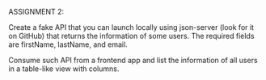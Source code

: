 ASSIGNMENT 2:

Create a fake API that you can launch locally using json-server (look for it on GitHub) that returns the information of some users. The required fields are firstName, lastName, and email.

Consume such API from a frontend app and list the information of all users in a table-like view with columns.
